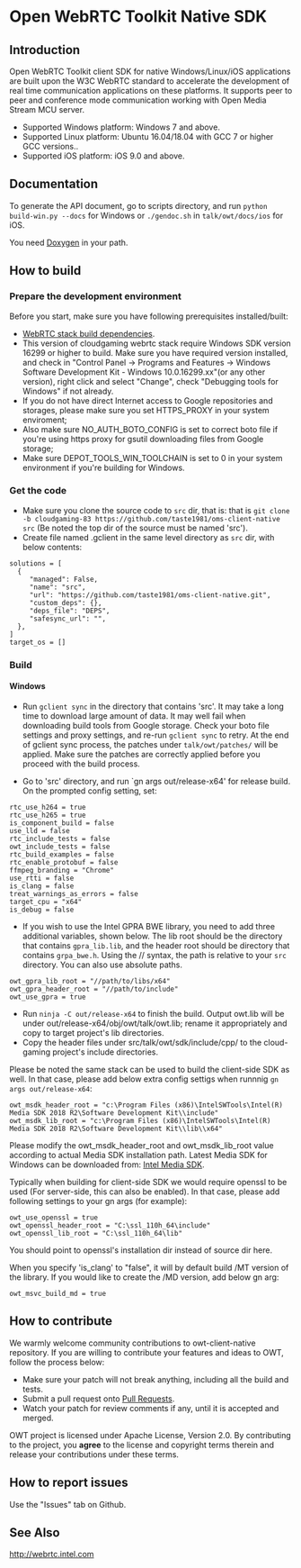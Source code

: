 # Open WebRTC Toolkit Native SDK

## Introduction
Open WebRTC Toolkit client SDK for native Windows/Linux/iOS applications are built upon the W3C WebRTC standard to accelerate the development of real time communication applications on these platforms. It supports peer to peer and conference mode communication working with Open Media Stream MCU server.

- Supported Windows platform: Windows 7 and above.
- Supported Linux platform: Ubuntu 16.04/18.04 with GCC 7 or higher GCC versions..
- Supported iOS platform: iOS 9.0 and above.

## Documentation
To generate the API document, go to scripts directory, and run `python build-win.py --docs` for Windows or `./gendoc.sh` in `talk/owt/docs/ios` for iOS.

You need [Doxygen](http://www.doxygen.nl/) in your path.

## How to build

### Prepare the development environment
Before you start, make sure you have following prerequisites installed/built:

- [WebRTC stack build dependencies](https://webrtc.org/native-code/development/prerequisite-sw/).
- This version of cloudgaming webrtc stack require Windows SDK version 16299 or higher to build. Make sure you have required version installed,
  and check in "Control Panel -> Programs and Features -> Windows Software Development Kit - Windows 10.0.16299.xx"(or any other version),
  right click and select "Change", check "Debugging tools for Windows" if not already.
- If you do not have direct Internet access to Google repositories and storages, please make sure you set HTTPS_PROXY in your system enviroment;
- Also make sure NO_AUTH_BOTO_CONFIG is set to correct boto file if you're using https proxy for gsutil downloading files from Google storage;
- Make sure DEPOT_TOOLS_WIN_TOOLCHAIN is set to 0 in your system environment if you're building for Windows.

### Get the code
- Make sure you clone the source code to `src` dir, that is: that is `git clone -b cloudgaming-83 https://github.com/taste1981/oms-client-native src`
  (Be noted the top dir of the source must be named 'src').
- Create file named .gclient in the same level directory as `src` dir, with below contents:

```
solutions = [ 
  {  
     "managed": False,  
     "name": "src",  
     "url": "https://github.com/taste1981/oms-client-native.git",
     "custom_deps": {},  
     "deps_file": "DEPS",  
     "safesync_url": "",  
  },  
]  
target_os = []  
```

### Build
#### Windows
- Run `gclient sync` in the directory that contains 'src'. It may take a long time to download large amount of data. It may well fail when downloading build tools from Google storage. Check your boto file settings and proxy settings, and re-run `gclient sync` to retry.
At the end of gclient sync process, the patches under `talk/owt/patches/` will be applied. Make sure the patches are correctly applied before you proceed with the build process.

- Go to 'src' directory, and run `gn args out/release-x64' for release build. On the prompted config setting, set: 
````
rtc_use_h264 = true
rtc_use_h265 = true
is_component_build = false
use_lld = false
rtc_include_tests = false
owt_include_tests = false
rtc_build_examples = false
rtc_enable_protobuf = false
ffmpeg_branding = "Chrome"
use_rtti = false
is_clang = false
treat_warnings_as_errors = false
target_cpu = "x64"
is_debug = false
````
- If you wish to use the Intel GPRA BWE library, you need to add three additional variables, shown below. The lib root should be the directory that contains `gpra_lib.lib`, and the header root should be directory that contains `grpa_bwe.h`. Using the // syntax, the path is relative to your `src` directory. You can also use absolute paths.
```
owt_gpra_lib_root = "//path/to/libs/x64"
owt_gpra_header_root = "//path/to/include"
owt_use_gpra = true
```
- Run `ninja -C out/release-x64` to finish the build. Output owt.lib will be under out/release-x64/obj/owt/talk/owt.lib; rename it appropriately and copy to target project's lib directories.
- Copy the header files under src/talk/owt/sdk/include/cpp/ to the cloud-gaming project's include directories.

Please be noted the same stack can be used to build the client-side SDK as well. In that case, please add below extra config settigs when runnnig `gn args out/release-x64`:
````
owt_msdk_header_root = "c:\Program Files (x86)\IntelSWTools\Intel(R) Media SDK 2018 R2\Software Development Kit\\include"
owt_msdk_lib_root = "c:\Program Files (x86)\IntelSWTools\Intel(R) Media SDK 2018 R2\Software Development Kit\\lib\\x64"
````
Please modify the owt_msdk_header_root and owt_msdk_lib_root value according to actual Media SDK installation path. Latest Media SDK for Windows can be downloaded from: [Intel Media SDK](https://software.intel.com/en-us/media-sdk/).

Typically when building for client-side SDK we would require openssl to be used (For server-side, this can also be enabled).
In that case, please add following settings to your gn args (for example):
````
owt_use_openssl = true
owt_openssl_header_root = "C:\ssl_110h_64\include"
owt_openssl_lib_root = "C:\ssl_110h_64\lib"
````

You should point to openssl's installation dir instead of source dir here.

When you specify 'is_clang' to "false", it will by default build /MT version of the library. If you would like to create the /MD version, add below gn arg:
````
owt_msvc_build_md = true
````

## How to contribute
We warmly welcome community contributions to owt-client-native repository. If you are willing to contribute your features and ideas to OWT, follow the process below:

- Make sure your patch will not break anything, including all the build and tests.
- Submit a pull request onto [Pull Requests](https://github.com/taste1981/oms-client-native/pulls).
- Watch your patch for review comments if any, until it is accepted and merged.

OWT project is licensed under Apache License, Version 2.0. By contributing to the project, you **agree** to the license and copyright terms therein and release your contributions under these terms.

## How to report issues
Use the "Issues" tab on Github.

## See Also
http://webrtc.intel.com
 